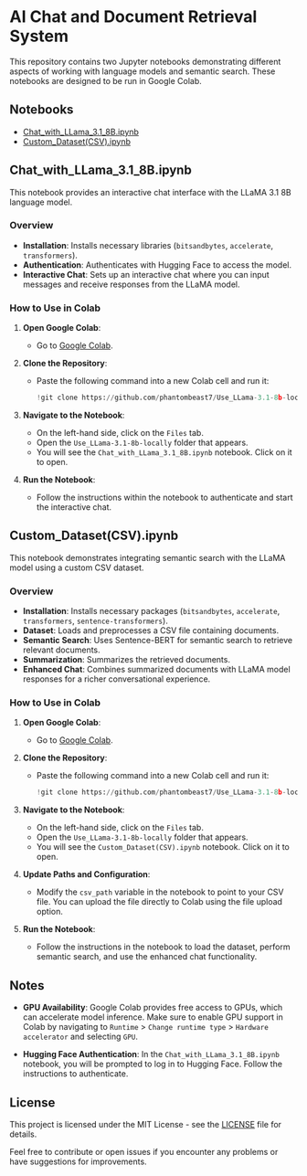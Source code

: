 # AI Chat and Document Retrieval System

This repository contains two Jupyter notebooks demonstrating different aspects of working with language models and semantic search. These notebooks are designed to be run in Google Colab.

## Notebooks

- [Chat_with_LLama_3.1_8B.ipynb](#chat-with-llama-31-8b-notebook)
- [Custom_Dataset(CSV).ipynb](#custom-datasetcsv-notebook)

## Chat_with_LLama_3.1_8B.ipynb

This notebook provides an interactive chat interface with the LLaMA 3.1 8B language model.

### Overview

- **Installation**: Installs necessary libraries (`bitsandbytes`, `accelerate`, `transformers`).
- **Authentication**: Authenticates with Hugging Face to access the model.
- **Interactive Chat**: Sets up an interactive chat where you can input messages and receive responses from the LLaMA model.

### How to Use in Colab

1. **Open Google Colab**:
   - Go to [Google Colab](https://colab.research.google.com/).

2. **Clone the Repository**:
   - Paste the following command into a new Colab cell and run it:
     ```python
     !git clone https://github.com/phantombeast7/Use_LLama-3.1-8b-locally.git
     ```

3. **Navigate to the Notebook**:
   - On the left-hand side, click on the `Files` tab.
   - Open the `Use_LLama-3.1-8b-locally` folder that appears.
   - You will see the `Chat_with_LLama_3.1_8B.ipynb` notebook. Click on it to open.

4. **Run the Notebook**:
   - Follow the instructions within the notebook to authenticate and start the interactive chat.

## Custom_Dataset(CSV).ipynb

This notebook demonstrates integrating semantic search with the LLaMA model using a custom CSV dataset.

### Overview

- **Installation**: Installs necessary packages (`bitsandbytes`, `accelerate`, `transformers`, `sentence-transformers`).
- **Dataset**: Loads and preprocesses a CSV file containing documents.
- **Semantic Search**: Uses Sentence-BERT for semantic search to retrieve relevant documents.
- **Summarization**: Summarizes the retrieved documents.
- **Enhanced Chat**: Combines summarized documents with LLaMA model responses for a richer conversational experience.

### How to Use in Colab

1. **Open Google Colab**:
   - Go to [Google Colab](https://colab.research.google.com/).

2. **Clone the Repository**:
   - Paste the following command into a new Colab cell and run it:
     ```python
     !git clone https://github.com/phantombeast7/Use_LLama-3.1-8b-locally.git
     ```

3. **Navigate to the Notebook**:
   - On the left-hand side, click on the `Files` tab.
   - Open the `Use_LLama-3.1-8b-locally` folder that appears.
   - You will see the `Custom_Dataset(CSV).ipynb` notebook. Click on it to open.

4. **Update Paths and Configuration**:
   - Modify the `csv_path` variable in the notebook to point to your CSV file. You can upload the file directly to Colab using the file upload option.

5. **Run the Notebook**:
   - Follow the instructions in the notebook to load the dataset, perform semantic search, and use the enhanced chat functionality.

## Notes

- **GPU Availability**: Google Colab provides free access to GPUs, which can accelerate model inference. Make sure to enable GPU support in Colab by navigating to `Runtime` > `Change runtime type` > `Hardware accelerator` and selecting `GPU`.

- **Hugging Face Authentication**: In the `Chat_with_LLama_3.1_8B.ipynb` notebook, you will be prompted to log in to Hugging Face. Follow the instructions to authenticate.

## License

This project is licensed under the MIT License - see the [LICENSE](LICENSE) file for details.

Feel free to contribute or open issues if you encounter any problems or have suggestions for improvements.
